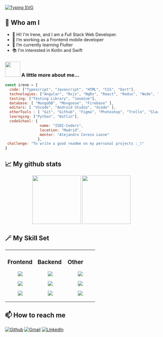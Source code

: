 [![Typing SVG](https://readme-typing-svg.herokuapp.com?font=macondo&size=48&color=67FFE4FF&center=true&vCenter=true&width=1000&height=80&lines=<Hello+Coders/>)](https://git.io/typing-svg)

## 🐜 Who am I

- 👾 Hi! I'm Irene, and I am a Full Stack Web Developer.
- 🔭 I’m working as a Frontend mobile developer  
- 🌱 I’m currently learning Flutter
- 📚 I'm interested in Kotlin and Swift

### <img src="https://media.giphy.com/media/VgCDAzcKvsR6OM0uWg/giphy.gif" width="50"> A little more about me...  

```javascript
const irene = {
  code: ["Typescript", "Javascript", "HTML", "CSS", "Dart"],
  technologies: ["Angular", "Rxjs", "NgRx", "React", "Redux", "Node", "Jest", "NestJS", "Express", "Flutter"],
  testing: ["Testing Library", "Jasmine"],
  database: [ "MongoDB", "Mongoose", "Firebase" ],
  editors: [ "VScode", "Android Studio", "Xcode" ],
  otherTools : [ "Git", "Github", "Figma", "Photoshop", "Trello", "Slack" ],
  learnging: ["Python", "Kotlin"],
  codeSchool: {
                name: "ISDI-Coders",
                location: "Madrid",
                mentor: "Alejandro Cerezo Lasne"
               },
 challenge: "To write a good readme on my personal projects :_)"
}
```

## 📈 My github stats

<p align="center">
 <img height="160em" src="https://github-readme-stats-eight-theta.vercel.app/api?username=airinpopcorn&show_icons=true&theme=tokyonight&include_all_commits=true&count_private=true"/>
 <img height="160em" src="https://github-readme-stats-eight-theta.vercel.app/api/top-langs/?username=airinpopcorn&layout=compact&theme=tokyonight"/>
</p>

## 🪄 My Skill Set  



<table align="center"><tr><td valign="top" width="33%">



### Frontend  
<div align="center">  
<p align="center">
  <a href="https://skillicons.dev">
    <img src="https://skillicons.dev/icons?i=js,ts,dart,html" />
  </a>
</p>
<p align="center">
  <a href="https://skillicons.dev">
    <img src="https://skillicons.dev/icons?i=flutter,react,angular" />
  </a>
</p>
  <p align="center">
  <a href="https://skillicons.dev">
    <img src="https://skillicons.dev/icons?i=jest,css,sass" />
  </a>
</p>
</div>
</td><td valign="top" width="33%">



### Backend  
<div align="center">  
<p align="center">
  <a href="https://skillicons.dev">
    <img src="https://skillicons.dev/icons?i=js,ts,express,nestjs" />
  </a>
</p>
<p align="center">
  <a href="https://skillicons.dev">
    <img src="https://skillicons.dev/icons?i=nodejs,reactivex,redux,webpack" />
  </a>
</p>
<p align="center">
  <a href="https://skillicons.dev">
    <img src="https://skillicons.dev/icons?i=mongodb" />
  </a>
</p>
</div>
</td><td valign="top" width="33%">


### Other  
<div align="center">  
<p align="center">
  <a href="https://skillicons.dev">
    <img src="https://skillicons.dev/icons?i=git,github,azure,figma" />
  </a>
</p>
<p align="center">
  <a href="https://skillicons.dev">
    <img src="https://skillicons.dev/icons?i=stackoverflow,figma,ps" />
  </a>
</p>  
 <p align="center">
  <a href="https://skillicons.dev">
    <img src="https://skillicons.dev/icons?i=vscode,androidstudio" />
  </a>
</p> 
</div>

</td></tr></table>  



## 📫 How to reach me 

<a href="https://github.com/airinpopcorn" target="_blank"><img alt="Github" src="https://img.shields.io/badge/GitHub-%2312100E.svg?&style=for-the-badge&logo=Github&logoColor=white" /></a>
[![Gmail](https://img.shields.io/badge/Gmail-D14836?style=for-the-badge&logo=gmail&logoColor=white)](mailto:iavivas3@gmail.com) 
[![LinkedIn](https://img.shields.io/badge/linkedin-%230077B5.svg?style=for-the-badge&logo=linkedin&logoColor=white)](https://www.linkedin.com/in/irene-alonso-vivas/)  






